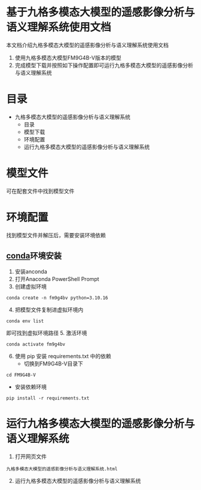 # 基于九格多模态大模型的遥感影像分析与语义理解系统使用文档
本文档介绍九格多模态大模型的遥感影像分析与语义理解系统使用文档
1. 使用九格多模态大模型FM9G4B-V版本的模型
2. 完成模型下载并按照如下操作配置即可运行九格多模态大模型的遥感影像分析与语义理解系统
# 目录
- 九格多模态大模型的遥感影像分析与语义理解系统
  - 目录
  - 模型下载
  - 环境配置
  - 运行九格多模态大模型的遥感影像分析与语义理解系统
# 模型文件
可在配套文件中找到模型文件
# 环境配置
找到模型文件并解压后，需要安装环境依赖
## [conda](https://anaconda.org/anaconda/conda)环境安装
1. 安装anconda
2. 打开Anaconda PowerShell Prompt 
3. 创建虚拟环境
 ```
conda create -n fm9g4bv python=3.10.16 
```
4. 把模型文件复制进虚拟环境内
```
conda env list
```
   即可找到虚拟环境路径
5. 激活环境
```
conda activate fm9g4bv 
```
6. 使用 pip 安装 requirements.txt 中的依赖
   - 切换到FM9G4B-V目录下
```
cd FM9G4B-V
```
   - 安装依赖环境
```
pip install -r requirements.txt
```
# 运行九格多模态大模型的遥感影像分析与语义理解系统
  1. 打开网页文件
```
九格多模态大模型的遥感影像分析与语义理解系统.html
```
  2. 运行九格多模态大模型的遥感影像分析与语义理解系统 

